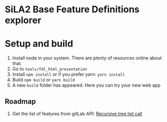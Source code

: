 # SiLA2 Base Feature Definitions explorer

# Setup and build

1. Install node in your system. There are plenty of resources online about that.
2. Go to `tools/fdl_html_presentation`
3. Install `npm install` or if you prefer yarn: `yarn install`
4. Build `npm build` or `yarn build`
5. A new `build` folder has appeared. Here you can try your new web app

## Roadmap

1. Get the list of features from gitLab API: [Recursive tree list call](https://gitlab.com/api/v4/projects/5508183/repository/tree?recursive=1)